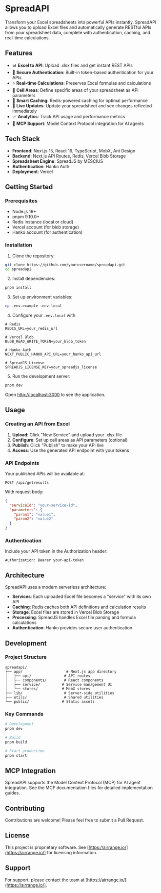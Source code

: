 # SpreadAPI

Transform your Excel spreadsheets into powerful APIs instantly. SpreadAPI allows you to upload Excel files and automatically generate RESTful APIs from your spreadsheet data, complete with authentication, caching, and real-time calculations.

## Features

- 📊 **Excel to API**: Upload .xlsx files and get instant REST APIs
- 🔐 **Secure Authentication**: Built-in token-based authentication for your APIs
- ⚡ **Real-time Calculations**: Preserves Excel formulas and calculations
- 🎯 **Cell Areas**: Define specific areas of your spreadsheet as API parameters
- 💾 **Smart Caching**: Redis-powered caching for optimal performance
- 🔄 **Live Updates**: Update your spreadsheet and see changes reflected immediately
- 📈 **Analytics**: Track API usage and performance metrics
- 🤖 **MCP Support**: Model Context Protocol integration for AI agents

## Tech Stack

- **Frontend**: Next.js 15, React 19, TypeScript, MobX, Ant Design
- **Backend**: Next.js API Routes, Redis, Vercel Blob Storage
- **Spreadsheet Engine**: SpreadJS by MESCIUS
- **Authentication**: Hanko Auth
- **Deployment**: Vercel

## Getting Started

### Prerequisites

- Node.js 18+
- pnpm 9.10.0+
- Redis instance (local or cloud)
- Vercel account (for blob storage)
- Hanko account (for authentication)

### Installation

1. Clone the repository:
```bash
git clone https://github.com/yourusername/spreadapi.git
cd spreadapi
```

2. Install dependencies:
```bash
pnpm install
```

3. Set up environment variables:
```bash
cp .env.example .env.local
```

4. Configure your `.env.local` with:
```env
# Redis
REDIS_URL=your_redis_url

# Vercel Blob
BLOB_READ_WRITE_TOKEN=your_blob_token

# Hanko Auth
NEXT_PUBLIC_HANKO_API_URL=your_hanko_api_url

# SpreadJS License
SPREADJS_LICENSE_KEY=your_spreadjs_license
```

5. Run the development server:
```bash
pnpm dev
```

Open [http://localhost:3000](http://localhost:3000) to see the application.

## Usage

### Creating an API from Excel

1. **Upload**: Click "New Service" and upload your .xlsx file
2. **Configure**: Set up cell areas as API parameters (optional)
3. **Publish**: Click "Publish" to make your API live
4. **Access**: Use the generated API endpoint with your tokens

### API Endpoints

Your published APIs will be available at:
```
POST /api/getresults
```

With request body:
```json
{
  "serviceId": "your-service-id",
  "parameters": {
    "param1": "value1",
    "param2": "value2"
  }
}
```

### Authentication

Include your API token in the Authorization header:
```
Authorization: Bearer your-api-token
```

## Architecture

SpreadAPI uses a modern serverless architecture:

- **Services**: Each uploaded Excel file becomes a "service" with its own API
- **Caching**: Redis caches both API definitions and calculation results
- **Storage**: Excel files are stored in Vercel Blob Storage
- **Processing**: SpreadJS handles Excel file parsing and formula calculations
- **Authentication**: Hanko provides secure user authentication

## Development

### Project Structure

```
spreadapi/
├── app/                    # Next.js app directory
│   ├── api/               # API routes
│   ├── components/        # React components
│   ├── service/          # Service management UI
│   └── stores/           # MobX stores
├── lib/                   # Server-side utilities
├── utils/                 # Shared utilities
└── public/               # Static assets
```

### Key Commands

```bash
# Development
pnpm dev

# Build
pnpm build

# Start production
pnpm start
```

## MCP Integration

SpreadAPI supports the Model Context Protocol (MCP) for AI agent integration. See the MCP documentation files for detailed implementation guides.

## Contributing

Contributions are welcome! Please feel free to submit a Pull Request.

## License

This project is proprietary software. See [https://airrange.io/](https://airrange.io/) for licensing information.

## Support

For support, please contact the team at [https://airrange.io/](https://airrange.io/).